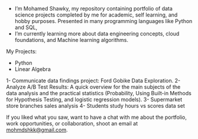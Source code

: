 - I’m Mohamed Shawky, my repository containing portfolio of data science projects completed by me for academic, self learning, and hobby purposes. 
Presented in many programming languages like Python and SQL,
- I’m currently learning more about data engineering concepts, cloud foundations, and Machine learning algorithms. 

My Projects:

- Python
- Linear Algebra

1- Communicate data findings project: Ford Gobike Data Exploration.
2- Analyze A/B Test Results: A quick overview for the main subjects of the data analysis and the practical statistics (Probability, Using Built-in Methods for Hypothesis Testing, and logistic regression models).
3- Supermarket store branches sales analysis
4- Students study hours vs scores data set


If you liked what you saw, want to have a chat with me about the portfolio, work opportunities, or collaboration, shoot an email at mohmdshkk@gmail.com.
<!---
mohamedshk1/mohamedshk1 is a ✨ special ✨ repository because its `README.md` (this file) appears on your GitHub profile.
You can click the Preview link to take a look at your changes.
--->

